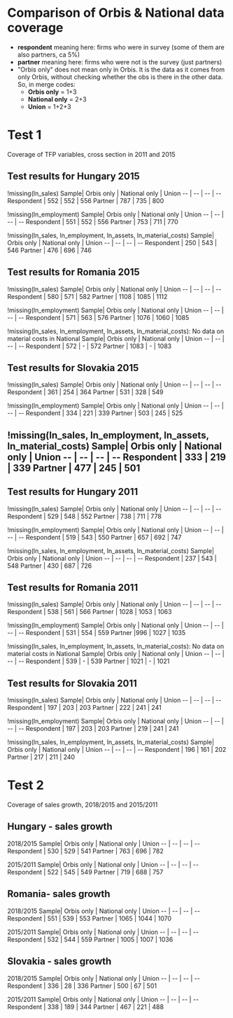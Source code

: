 # Comparison of Orbis & National data coverage
- **respondent** meaning here: firms who were in survey (some of them are also partners, ca 5%)
- **partner** meaning here: firms who were not is the survey (just partners)
- "Orbis only" does not mean only in Orbis. It is the data as it comes from only Orbis, without checking whether the obs is there in the other data. So, in merge codes:
  - **Orbis only** = 1+3
  - **National only** = 2+3
  - **Union** = 1+2+3
# Test 1
Coverage of TFP variables, cross section in 2011 and 2015

## Test results for  Hungary 2015
!missing(ln_sales)
Sample| Orbis only | National only | Union
-- | -- | -- | --
Respondent |  552 | 552 | 556
Partner | 787 | 735 | 800

!missing(ln_employment)
Sample| Orbis only | National only | Union
-- | -- | -- | --
Respondent | 551 | 552 | 556
Partner | 753 | 711 | 770

!missing(ln_sales, ln_employment, ln_assets, ln_material_costs)
Sample| Orbis only | National only | Union
-- | -- | -- | --
Respondent |  250  | 543 | 546
Partner | 476 | 696 | 746

## Test results for Romania 2015

!missing(ln_sales)
Sample| Orbis only | National only | Union
-- | -- | -- | --
Respondent |  580  | 571 |  582
Partner | 1108 | 1085 | 1112

!missing(ln_employment)
Sample| Orbis only | National only | Union
-- | -- | -- | --
Respondent |  571  | 563 |  576
Partner | 1076 | 1060 | 1085

!missing(ln_sales, ln_employment, ln_assets, ln_material_costs): No data on material costs in National
Sample| Orbis only | National only | Union
-- | -- | -- | --
Respondent | 572 | - | 572
Partner | 1083 | - | 1083

## Test results for Slovakia 2015

!missing(ln_sales)
Sample| Orbis only | National only | Union
-- | -- | -- | --
Respondent | 361 | 254 |  364
Partner | 531 | 328 | 549

!missing(ln_employment)
Sample| Orbis only | National only | Union
-- | -- | -- | --
Respondent |  334 | 221 |  339
Partner | 503 | 245 | 525

!missing(ln_sales, ln_employment, ln_assets, ln_material_costs)
Sample| Orbis only | National only | Union
-- | -- | -- | --
Respondent |  333  | 219 | 339
Partner | 477 | 245 | 501
-----------------------------------------------
## Test results for  Hungary 2011

!missing(ln_sales)
Sample| Orbis only | National only | Union
-- | -- | -- | --
Respondent | 529 | 548 | 552
Partner | 738 | 711 | 778

!missing(ln_employment)
Sample| Orbis only | National only | Union
-- | -- | -- | --
Respondent | 519 | 543 | 550
Partner | 657 | 692 | 747

!missing(ln_sales, ln_employment, ln_assets, ln_material_costs)
Sample| Orbis only | National only | Union
-- | -- | -- | --
Respondent | 237 | 543 | 548
Partner | 430 | 687 | 726

## Test results for  Romania 2011

!missing(ln_sales)
Sample| Orbis only | National only | Union
-- | -- | -- | --
Respondent | 538 | 561 | 566
Partner | 1028 | 1053 | 1063

!missing(ln_employment)
Sample| Orbis only | National only | Union
-- | -- | -- | --
Respondent | 531 | 554 | 559
Partner |996  | 1027 | 1035

!missing(ln_sales, ln_employment, ln_assets, ln_material_costs): No data on material costs in National
Sample| Orbis only | National only | Union
-- | -- | -- | --
Respondent | 539 | - | 539
Partner | 1021 | - | 1021

## Test results for Slovakia 2011

!missing(ln_sales)
Sample| Orbis only | National only | Union
-- | -- | -- | --
Respondent | 197 | 203 |  203
Partner | 222 | 241 | 241

!missing(ln_employment)
Sample| Orbis only | National only | Union
-- | -- | -- | --
Respondent | 197 | 203 | 203
Partner | 219 | 241 | 241

!missing(ln_sales, ln_employment, ln_assets, ln_material_costs)
Sample| Orbis only | National only | Union
-- | -- | -- | --
Respondent |  196  | 161 | 202
Partner | 217 | 211 |  240

# Test 2
Coverage of sales growth, 2018/2015 and 2015/2011
## Hungary - sales growth

2018/2015
Sample| Orbis only | National only | Union
-- | -- | -- | --
Respondent |  530 | 529 | 541
Partner | 763 | 696 | 782

2015/2011
Sample| Orbis only | National only | Union
-- | -- | -- | --
Respondent | 522 | 545 | 549
Partner | 719 | 688 | 757

## Romania- sales growth

2018/2015
Sample| Orbis only | National only | Union
-- | -- | -- | --
Respondent | 551 | 539 | 553
Partner | 1065 | 1044 | 1070

2015/2011
Sample| Orbis only | National only | Union
-- | -- | -- | --
Respondent | 532 | 544 | 559
Partner | 1005 | 1007 | 1036
## Slovakia - sales growth

2018/2015
Sample| Orbis only | National only | Union
-- | -- | -- | --
Respondent |  336 | 28 | 336
Partner | 500 | 67 | 501

2015/2011
Sample| Orbis only | National only | Union
-- | -- | -- | --
Respondent | 338 | 189 | 344
Partner | 467 | 221 | 488 
